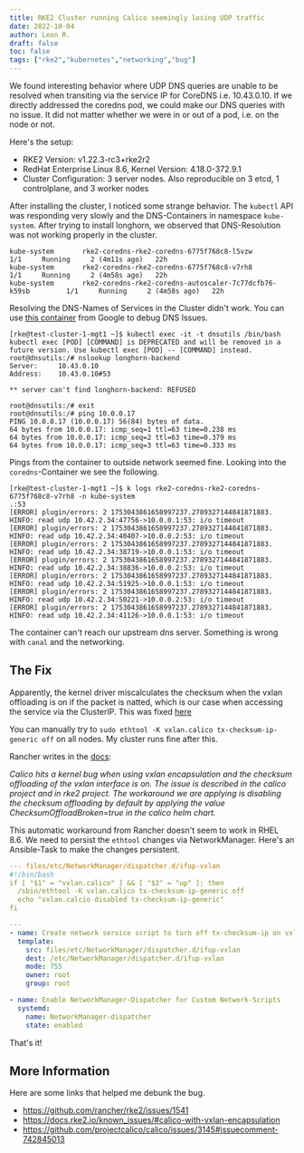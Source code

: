 ```yaml
---
title: RKE2 Cluster running Calico seemingly losing UDP traffic 
date: 2022-10-04
author: Leon R.
draft: false
toc: false
tags: ["rke2","kubernetes","networking","bug"]
---
```


We found interesting behavior where UDP DNS queries are unable to be resolved when transiting via the service IP for CoreDNS i.e. 10.43.0.10. If we directly addressed the coredns pod, we could make our DNS queries with no issue. It did not matter whether we were in or out of a pod, i.e. on the node or not.

Here's the setup: 

- RKE2 Version: v1.22.3-rc3+rke2r2
- RedHat Enterprise Linux 8.6, Kernel Version: 4.18.0-372.9.1
- Cluster Configuration: 3 server nodes. Also reproducible on 3 etcd, 1 controlplane, and 3 worker nodes

After installing the cluster, I noticed some strange behavior. The `kubectl` API was responding very slowly and the DNS-Containers in namespace `kube-system`. After trying to install longhorn, we observed that DNS-Resolution was not working properly in the cluster. 

```log
kube-system       rke2-coredns-rke2-coredns-6775f768c8-l5vzw                    1/1     Running     2 (4m11s ago)   22h
kube-system       rke2-coredns-rke2-coredns-6775f768c8-v7rh8                    1/1     Running     2 (4m58s ago)   22h
kube-system       rke2-coredns-rke2-coredns-autoscaler-7c77dcfb76-k59sb         1/1     Running     2 (4m58s ago)   22h
```

Resolving the DNS-Names of Services in the Cluster didn't work. You can use [this container](https://kubernetes.io/docs/tasks/administer-cluster/dns-debugging-resolution/) from Google to debug DNS Issues.

```
[rke@test-cluster-1-mgt1 ~]$ kubectl exec -it -t dnsutils /bin/bash
kubectl exec [POD] [COMMAND] is DEPRECATED and will be removed in a future version. Use kubectl exec [POD] -- [COMMAND] instead.
root@dnsutils:/# nslookup longhorn-backend
Server:		10.43.0.10
Address:	10.43.0.10#53

** server can't find longhorn-backend: REFUSED

root@dnsutils:/# exit
root@dnsutils:/# ping 10.0.0.17
PING 10.0.0.17 (10.0.0.17) 56(84) bytes of data.
64 bytes from 10.0.0.17: icmp_seq=1 ttl=63 time=0.238 ms
64 bytes from 10.0.0.17: icmp_seq=2 ttl=63 time=0.379 ms
64 bytes from 10.0.0.17: icmp_seq=3 ttl=63 time=0.333 ms
```

Pings from the container to outside network seemed fine. Looking into the `coredns`-Container we see the following. 

```log
[rke@test-cluster-1-mgt1 ~]$ k logs rke2-coredns-rke2-coredns-6775f768c8-v7rh8 -n kube-system 
.:53
[ERROR] plugin/errors: 2 1753043861658997237.2789327144841871883. HINFO: read udp 10.42.2.34:47756->10.0.0.1:53: i/o timeout
[ERROR] plugin/errors: 2 1753043861658997237.2789327144841871883. HINFO: read udp 10.42.2.34:40407->10.0.0.2:53: i/o timeout
[ERROR] plugin/errors: 2 1753043861658997237.2789327144841871883. HINFO: read udp 10.42.2.34:38719->10.0.0.1:53: i/o timeout
[ERROR] plugin/errors: 2 1753043861658997237.2789327144841871883. HINFO: read udp 10.42.2.34:38836->10.0.0.2:53: i/o timeout
[ERROR] plugin/errors: 2 1753043861658997237.2789327144841871883. HINFO: read udp 10.42.2.34:51925->10.0.0.1:53: i/o timeout
[ERROR] plugin/errors: 2 1753043861658997237.2789327144841871883. HINFO: read udp 10.42.2.34:50221->10.0.0.2:53: i/o timeout
[ERROR] plugin/errors: 2 1753043861658997237.2789327144841871883. HINFO: read udp 10.42.2.34:41126->10.0.0.1:53: i/o timeout
```
The container can't reach our upstream dns server. Something is wrong with `canal` and the networking. 

## The Fix 

Apparently, the kernel driver miscalculates the checksum when the vxlan offloading is on if the packet is natted, which is our case when accessing the service via the ClusterIP. This was fixed [here](https://github.com/torvalds/linux/commit/ea64d8d6c675c0bb712689b13810301de9d8f77a)

You can manually try to `sudo ethtool -K vxlan.calico tx-checksum-ip-generic off` on all nodes. My cluster runs fine after this. 

Rancher writes in the [docs](https://docs.rke2.io/known_issues/#calico-with-vxlan-encapsulation): 

*Calico hits a kernel bug when using vxlan encapsulation and the checksum offloading of the vxlan interface is on. The issue is described in the calico project and in rke2 project. The workaround we are applying is disabling the checksum offloading by default by applying the value ChecksumOffloadBroken=true in the calico helm chart.* 

This automatic workaround from Rancher doesn't seem to work in RHEL 8.6. We need to persist the `ethtool` changes via NetworkManager. Here's an Ansible-Task to make the changes persistent. 

```yaml
--- files/etc/NetworkManager/dispatcher.d/ifup-vxlan
#!/bin/bash
if [ "$1" = "vxlan.calico" ] && [ "$2" = "up" ]; then
  /sbin/ethtool -K vxlan.calico tx-checksum-ip-generic off
  echo "vxlan.calcio disabled tx-checksum-ip-generic"
fi

--- 
- name: Create network service script to turn off tx-checksum-ip on vxlan.calcio
  template: 
    src: files/etc/NetworkManager/dispatcher.d/ifup-vxlan
    dest: /etc/NetworkManager/dispatcher.d/ifup-vxlan
    mode: 755
    owner: root
    group: root

- name: Enable NetworkManager-Dispatcher for Custom Network-Scripts 
  systemd: 
    name: NetworkManager-dispatcher
    state: enabled
```

That's it! 


## More Information 
Here are some links that helped me debunk the bug. 
- https://github.com/rancher/rke2/issues/1541
- https://docs.rke2.io/known_issues/#calico-with-vxlan-encapsulation
- https://github.com/projectcalico/calico/issues/3145#issuecomment-742845013